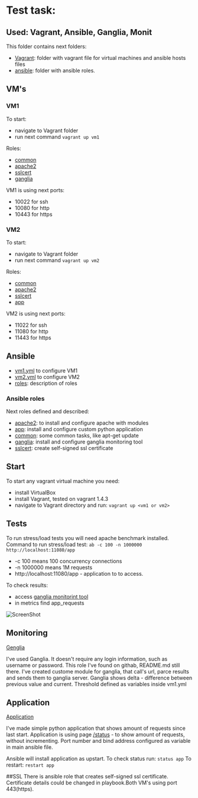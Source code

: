 # Test task:
## Used: Vagrant, Ansible, Ganglia, Monit

This folder contains next folders:
* [Vagrant](https://github.com/YevhenDuma/testtask/tree/master/Vagrant): folder with vagrant file for virtual machines and ansible hosts files
* [ansible](https://github.com/YevhenDuma/testtask/tree/master/ansible): folder with ansible roles.


## VM's
### VM1

To start: 
* navigate to Vagrant folder
* run next command
	`vagrant up vm1`


Roles:
* [common](https://github.com/YevhenDuma/testtask/tree/master/ansible/roles/common)
* [apache2](https://github.com/YevhenDuma/testtask/tree/master/ansible/roles/apache2)
* [sslcert](https://github.com/YevhenDuma/testtask/tree/master/ansible/roles/sslcert)
* [ganglia](https://github.com/YevhenDuma/testtask/tree/master/ansible/roles/ganglia)


VM1 is using next ports:
* 10022 for ssh
* 10080 for http
* 10443 for https

### VM2

To start: 
* navigate to Vagrant folder
* run next command
        `vagrant up vm2`


Roles:
* [common](https://github.com/YevhenDuma/testtask/tree/master/ansible/roles/common)
* [apache2](https://github.com/YevhenDuma/testtask/tree/master/ansible/roles/apache2)
* [sslcert](https://github.com/YevhenDuma/testtask/tree/master/ansible/roles/sslcert)
* [app](https://github.com/YevhenDuma/testtask/tree/master/ansible/roles/app)


VM2 is using next ports:
* 11022 for ssh
* 11080 for http
* 11443 for https


## Ansible
* [vm1.yml](https://github.com/YevhenDuma/testtask/blob/master/ansible/vm1.yml) to configure VM1
* [vm2.yml](https://github.com/YevhenDuma/testtask/blob/master/ansible/vm2.yml) to configure VM2
* [roles](https://github.com/YevhenDuma/testtask/tree/master/ansible/roles): description of roles

### Ansible roles
Next roles defined and described:
* [apache2](https://github.com/YevhenDuma/testtask/tree/master/ansible/roles/apache2): to install and configure apache with modules
* [app](https://github.com/YevhenDuma/testtask/tree/master/ansible/roles/app): install and configure custom python application
* [common](https://github.com/YevhenDuma/testtask/tree/master/ansible/roles/common): some common tasks, like apt-get update
* [ganglia](https://github.com/YevhenDuma/testtask/tree/master/ansible/roles/ganglia): install and configure ganglia monitoring tool
* [sslcert](https://github.com/YevhenDuma/testtask/tree/master/ansible/roles/sslcert): create self-signed ssl certificate

## Start
To start any vagrant virtual machine you need:
* install VirtualBox
* install Vagrant, tested on vagrant 1.4.3
* navigate to Vagrant directory and run:
	`vagrant up <vm1 or vm2>`

## Tests
To run stress/load tests you will need apache benchmark installed.
Command to run stress/load test:
`ab -c 100 -n 1000000 http://localhost:11080/app`
* -c 100 means 100 concurrency connections
* -n 1000000 means 1M requests
* http://localhost:11080/app - application to to access.

To check results:
* access [ganglia monitorint tool](https://localhost:10443/ganglia)
* in metrics find app_requests

![ScreenShot](https://cloud.githubusercontent.com/assets/4558068/9425688/93176818-4922-11e5-8124-e04068d884d8.png)

## Monitoring
[Genglia](https://localhost:10443/ganglia)

I've used Ganglia.  It doesn't require any login information, such as username or password.
This role I've found on githab, README.md still there. 
I've created custome module for ganglia, that call's url, parce results and sends them to ganglia server. Ganglia shows delta - difference between previous value and current. Threshold defined as variables inside vm1.yml


## Application 
[Application](https://localhost:11443/app)

I've made simple python application that shows amount of requests since last start. Application is using page [/status](https://localhost:11443/app/status) - to show amount of requests, without incrementing. Port number and bind address configured as variable in main ansible file.

Ansible will install application as upstart. 
To check status run:
`status app`
To restart:
`restart app`


##SSL
There is ansible role that creates self-signed ssl certificate. Certificate details could be changed in playbook.Both VM's using port 443(https).
